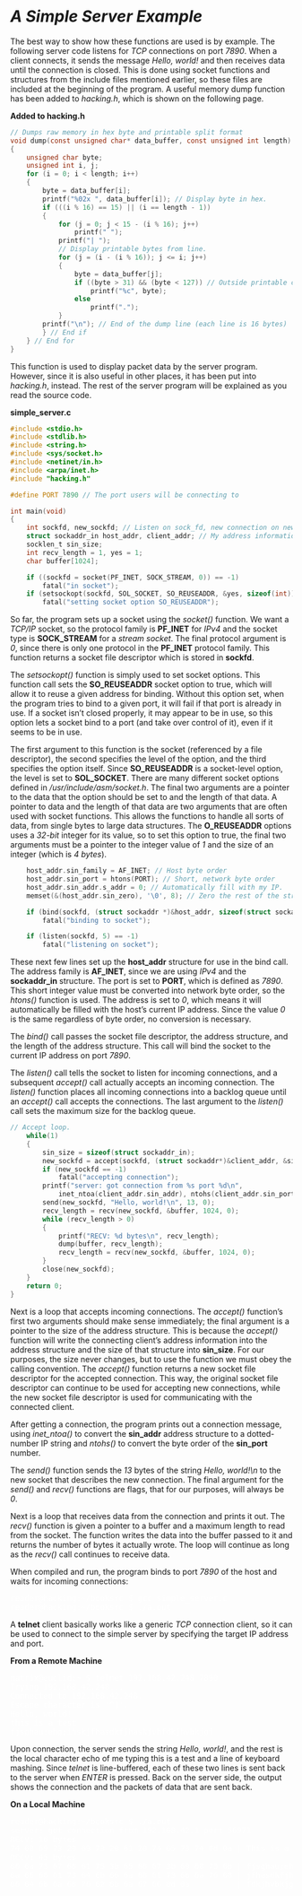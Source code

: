 # *__A Simple Server Example__*

The best way to show how these functions are used is by example. The following server code listens for _TCP_ connections on port _7890_. When a client connects, it sends the message _Hello, world!_ and then receives data until the connection is closed. This is done using socket functions and structures from the include files mentioned earlier, so these files are included at the beginning of the program. A useful memory dump function has been added to _hacking.h_, which is shown on the following page.

__Added to hacking.h__

```c
// Dumps raw memory in hex byte and printable split format
void dump(const unsigned char* data_buffer, const unsigned int length) 
{
    unsigned char byte;
    unsigned int i, j;
    for (i = 0; i < length; i++) 
    {
        byte = data_buffer[i];
        printf("%02x ", data_buffer[i]); // Display byte in hex.
        if (((i % 16) == 15) || (i == length - 1)) 
        {
            for (j = 0; j < 15 - (i % 16); j++)
                printf(" ");
            printf("| ");
            // Display printable bytes from line.
            for (j = (i - (i % 16)); j <= i; j++) 
            {
                byte = data_buffer[j];
                if ((byte > 31) && (byte < 127)) // Outside printable char range
                    printf("%c", byte);
                else
                    printf(".");
            }
        printf("\n"); // End of the dump line (each line is 16 bytes)
        } // End if
    } // End for
}
```

This function is used to display packet data by the server program. However, since it is also useful in other places, it has been put into _hacking.h_, instead. The rest of the server program will be explained as you read the source code.

__simple_server.c__

```c
#include <stdio.h>
#include <stdlib.h>
#include <string.h>
#include <sys/socket.h>
#include <netinet/in.h>
#include <arpa/inet.h>
#include "hacking.h"

#define PORT 7890 // The port users will be connecting to

int main(void) 
{
    int sockfd, new_sockfd; // Listen on sock_fd, new connection on new_fd
    struct sockaddr_in host_addr, client_addr; // My address information
    socklen_t sin_size;
    int recv_length = 1, yes = 1;
    char buffer[1024];

    if ((sockfd = socket(PF_INET, SOCK_STREAM, 0)) == -1)
        fatal("in socket");
    if (setsockopt(sockfd, SOL_SOCKET, SO_REUSEADDR, &yes, sizeof(int)) == -1)
        fatal("setting socket option SO_REUSEADDR");
```

So far, the program sets up a socket using the _socket()_ function. We want a _TCP/IP_ socket, so the protocol family is __PF_INET__ for _IPv4_ and the socket type is __SOCK_STREAM__ for a _stream socket_. The final protocol argument is _0_, since there is only one protocol in the __PF_INET__ protocol family. This function returns a socket file descriptor which is stored in __sockfd__. 

The _setsockopt()_ function is simply used to set socket options. This function call sets the __SO_REUSEADDR__ socket option to true, which will allow it to reuse a given address for binding. Without this option set, when the program tries to bind to a given port, it will fail if that port is already in use. If a socket isn’t closed properly, it may appear to be in use, so this option lets a socket bind to a port (and take over control of it), even if it seems to be in use.

The first argument to this function is the socket (referenced by a file descriptor),  the second specifies the level of the option, and the third specifies the option itself. Since __SO_REUSEADDR__ is a socket-level option, the level is set to __SOL_SOCKET__. There are many different socket options defined in _/usr/include/asm/socket.h_. The final two arguments are a pointer to the data that the option should be set to and the length of that data. A pointer to data and the length of that data are two arguments that are often used with socket functions. This allows the functions to handle all sorts of data, from single bytes to large data structures. The __O_REUSEADDR__ options uses a _32-bit_ integer for its value, so to set this option to true, the final two arguments must be a pointer to the integer value of _1_ and the size of an integer (which is _4 bytes_).

```c
    host_addr.sin_family = AF_INET; // Host byte order
    host_addr.sin_port = htons(PORT); // Short, network byte order
    host_addr.sin_addr.s_addr = 0; // Automatically fill with my IP.
    memset(&(host_addr.sin_zero), '\0', 8); // Zero the rest of the struct.

    if (bind(sockfd, (struct sockaddr *)&host_addr, sizeof(struct sockaddr)) == -1)
        fatal("binding to socket");

    if (listen(sockfd, 5) == -1)
        fatal("listening on socket");
```

These next few lines set up the __host_addr__ structure for use in the bind call. The address family is __AF_INET__, since we are using _IPv4_ and the __sockaddr_in__ structure. The port is set to __PORT__, which is defined as _7890_. This short integer value must be converted into network byte order, so the _htons()_ function is used. The address is set to _0_, which means it will automatically be filled with the host’s current IP address. Since the value _0_ is the same regardless of byte order, no conversion is necessary.

The _bind()_ call passes the socket file descriptor, the address structure, and the length of the address structure. This call will bind the socket to the current IP address on port _7890_.

The _listen()_ call tells the socket to listen for incoming connections, and a subsequent _accept()_ call actually accepts an incoming connection. The _listen()_ function places all incoming connections into a backlog queue until an _accept()_ call accepts the connections. The last argument to the _listen()_ call sets the maximum size for the backlog queue.

```c
// Accept loop.
    while(1) 
    {
        sin_size = sizeof(struct sockaddr_in);
        new_sockfd = accept(sockfd, (struct sockaddr*)&client_addr, &sin_size);
        if (new_sockfd == -1)
            fatal("accepting connection");
        printf("server: got connection from %s port %d\n",
            inet_ntoa(client_addr.sin_addr), ntohs(client_addr.sin_port));
        send(new_sockfd, "Hello, world!\n", 13, 0);
        recv_length = recv(new_sockfd, &buffer, 1024, 0);
        while (recv_length > 0) 
        {
            printf("RECV: %d bytes\n", recv_length);
            dump(buffer, recv_length);
            recv_length = recv(new_sockfd, &buffer, 1024, 0);
        }
        close(new_sockfd);
    }
    return 0;
}
```

Next is a loop that accepts incoming connections. The _accept()_ function’s first two arguments should make sense immediately; the final argument is a pointer to the size of the address structure. This is because the _accept()_ function will write the connecting client’s address information into the address structure and the size of that structure into __sin_size__. For our purposes, the size never changes, but to use the function we must obey the calling convention. The _accept()_ function returns a new socket file descriptor for the accepted connection. This way, the original socket file descriptor can continue to be used for accepting new connections, while the new socket file descriptor is used for communicating with the connected client.

After getting a connection, the program prints out a connection message, using _inet_ntoa()_ to convert the __sin_addr__ address structure to a dotted-number IP string and _ntohs()_ to convert the byte order of the __sin_port__ number.

The _send()_ function sends the _13_ bytes of the string _Hello, world!\n_ to the new socket that describes the new connection. The final argument for the _send()_ and _recv()_ functions are flags, that for our purposes, will always be _0_.

Next is a loop that receives data from the connection and prints it out. The _recv()_ function is given a pointer to a buffer and a maximum length to read from the socket. The function writes the data into the buffer passed to it and returns the number of bytes it actually wrote. The loop will continue as long as the _recv()_ call continues to receive data.

When compiled and run, the program binds to port _7890_ of the host and waits for incoming connections:

<pre style="color: white;">
reader@hacking:~/booksrc $ gcc simple_server.c
reader@hacking:~/booksrc $ ./a.out
</pre>

A __telnet__ client basically works like a generic _TCP_ connection client, so it can be used to connect to the simple server by specifying the target IP address and port.

__From a Remote Machine__

<pre style="color: white;">
matrix@euclid:~ $ telnet 192.168.42.248 7890
Trying 192.168.42.248...
Connected to 192.168.42.248.
Escape character is '^]'.
Hello, world!
this is a test
fjsghau;ehg;ihskjfhasdkfjhaskjvhfdkjhvbkjgf
</pre>

Upon connection, the server sends the string _Hello, world!_, and the rest is the local character echo of me typing this is a test and a line of keyboard mashing. Since _telnet_ is line-buffered, each of these two lines is sent back to the server when _ENTER_ is pressed. Back on the server side, the output shows the connection and the packets of data that are sent back.

__On a Local Machine__

<pre style="color: white;">
reader@hacking:~/booksrc $ ./a.out
server: got connection from 192.168.42.1 port 56971
RECV: 16 bytes
74 68 69 73 20 69 73 20 61 20 74 65 73 74 0d 0a | This is a test...
RECV: 45 bytes
66 6a 73 67 68 61 75 3b 65 68 67 3b 69 68 73 6b | fjsghau;ehg;ihsk
6a 66 68 61 73 64 6b 66 6a 68 61 73 6b 6a 76 68 | jfhasdkfjhaskjvh
66 64 6b 6a 68 76 62 6b 6a 67 66 0d 0a          | fdkjhvbkjgf...
</pre>